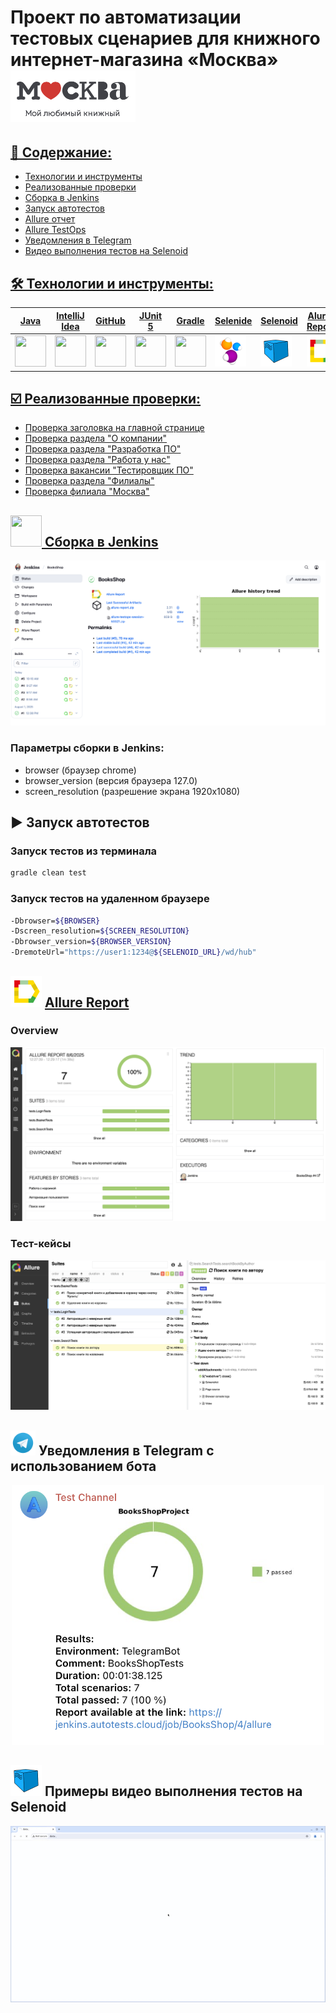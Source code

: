 # Проект по автоматизации тестовых сценариев для книжного интернет-магазина «Москва» <a href="https://www.moscowbooks.ru"> <img src="images/logo.png" width="200" >

## 📔 Содержание:
- Технологии и инструменты
- Реализованные проверки
- Сборка в Jenkins
- Запуск автотестов
- Allure отчет
- Allure TestOps
- Уведомления в Telegram
- Видео выполнения тестов на Selenoid

## 🛠 Технологии и инструменты: 

| Java | IntelliJ <br> Idea | GitHub | JUnit <br> 5 | Gradle | Selenide | Selenoid | Alurre <br> Report | Jenkins | Telegram | TestOps |
|------|--------------------|--------|--------------|--------|----------|----------|--------------------|---------|----------|---------|
|[<img src="https://cdn.jsdelivr.net/gh/devicons/devicon@latest/icons/java/java-original.svg" width="50" height="50" />](https://www.java.com) | [<img src="https://cdn.jsdelivr.net/gh/devicons/devicon@latest/icons/intellij/intellij-original.svg" width="50" height="50" />](https://www.jetbrains.com/idea/) | [<img src="https://cdn.jsdelivr.net/gh/devicons/devicon@latest/icons/github/github-original.svg" width="50" height="50" />](https://github.com) | [<img src="https://cdn.jsdelivr.net/gh/devicons/devicon@latest/icons/junit/junit-original.svg" width="50" height="50" />](https://junit.org/junit5/) | [<img src="https://cdn.jsdelivr.net/gh/devicons/devicon@latest/icons/gradle/gradle-original.svg" width="50" height="50" />](https://gradle.org) | [<img src="images/Selenide.svg" width="50" height="50" />](https://selenide.org) | [<img src="images/Selenoid.svg" width="50" height="50" />](https://aerokube.com/selenoid/) | [<img src="images/Allure_Report.svg" width="50" height="50" />](https://docs.qameta.io/allure/) | [<img src="https://cdn.jsdelivr.net/gh/devicons/devicon@latest/icons/jenkins/jenkins-original.svg" width="50" height="50" />](https://www.jenkins.io) | [<img src="images/Telegram.svg" width="50" height="50" />](https://telegram.org) | [<img src="images/TestOps.svg" width="50" height="50" />](https://telegram.org) |
          
## ☑️ Реализованные проверки:

- Проверка заголовка на главной странице  
- Проверка раздела "О компании"
- Проверка раздела "Разработка ПО"
- Проверка раздела "Работа у нас"
- Проверка вакансии "Тестировщик ПО"
- Проверка раздела "Филиалы"
- Проверка филиала "Москва"

## <img src="https://cdn.jsdelivr.net/gh/devicons/devicon@latest/icons/jenkins/jenkins-original.svg" width="50" height="50" /> Сборка в [Jenkins](https://jenkins.autotests.cloud/job/BooksShop/)
<p align="center">
<img src="images/Jenkins.png">
</p> 

### Параметры сборки в Jenkins:
- browser (браузер chrome)
- browser_version (версия браузера 127.0)
- screen_resolution (разрешение экрана 1920x1080)

## ▶️ Запуск автотестов

### Запуск тестов из терминала

```bash
gradle clean test
```

### Запуск тестов на удаленном браузере

```bash
-Dbrowser=${BROWSER}
-Dscreen_resolution=${SCREEN_RESOLUTION}
-Dbrowser_version=${BROWSER_VERSION}
-DremoteUrl="https://user1:1234@${SELENOID_URL}/wd/hub"
```

## <img src="images/Allure_Report.svg" width="50" height="50" /> [Allure Report](https://jenkins.autotests.cloud/job/BooksShop/allure/)
### Overview
<p align="center">  
<img src="images/Allure.png">
</p>  

### Тест-кейсы
<p align="center">  
<img src="images/Allure2.png">
</p>  

## <img src="images/Telegram.svg" width="40" height="40" /> Уведомления в Telegram с использованием бота
<p align="center">  
<img src="images/Telegram.png" width="500">
</p>  

## <img src="images/Selenoid.svg" width="50" height="50" /> Примеры видео выполнения тестов на Selenoid
<p align="center">  
<img src="images/Video.gif" width="900">
</p>

